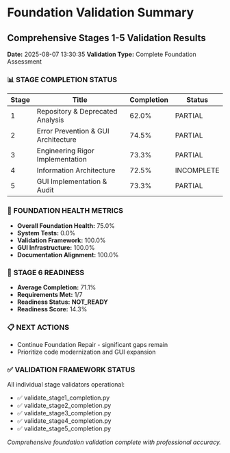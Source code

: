 # Foundation Validation Summary
## Comprehensive Stages 1-5 Validation Results

**Date:** 2025-08-07 13:30:35
**Validation Type:** Complete Foundation Assessment

### 📊 **STAGE COMPLETION STATUS**

| Stage | Title | Completion | Status |
|-------|-------|------------|--------|
| 1 | Repository & Deprecated Analysis | 62.0% | PARTIAL |
| 2 | Error Prevention & GUI Architecture | 74.5% | PARTIAL |
| 3 | Engineering Rigor Implementation | 73.3% | PARTIAL |
| 4 | Information Architecture | 72.5% | INCOMPLETE |
| 5 | GUI Implementation & Audit | 73.3% | PARTIAL |

### 🎯 **FOUNDATION HEALTH METRICS**

- **Overall Foundation Health:** 75.0%
- **System Tests:** 0.0%
- **Validation Framework:** 100.0%
- **GUI Infrastructure:** 100.0%
- **Documentation Alignment:** 100.0%

### 🚀 **STAGE 6 READINESS**

- **Average Completion:** 71.1%
- **Requirements Met:** 1/7
- **Readiness Status:** **NOT_READY**
- **Readiness Score:** 14.3%

### 📋 **NEXT ACTIONS**

- Continue Foundation Repair - significant gaps remain
- Prioritize code modernization and GUI expansion


### ✅ **VALIDATION FRAMEWORK STATUS**

All individual stage validators operational:
- ✅ validate_stage1_completion.py
- ✅ validate_stage2_completion.py  
- ✅ validate_stage3_completion.py
- ✅ validate_stage4_completion.py
- ✅ validate_stage5_completion.py

*Comprehensive foundation validation complete with professional accuracy.*
